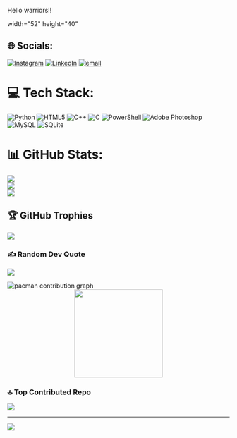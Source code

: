 <p align="left">Hello warriors!!</p>width="52" height="40"

## 🌐 Socials:
[![Instagram](https://img.shields.io/badge/Instagram-%23E4405F.svg?logo=Instagram&logoColor=white)](https://instagram.com/am_devanand) [![LinkedIn](https://img.shields.io/badge/LinkedIn-%230077B5.svg?logo=linkedin&logoColor=white)](https://www.linkedin.com/in/dev-anand-ba846a359/) [![email](https://img.shields.io/badge/Email-D14836?logo=gmail&logoColor=white)](mailto:amdevanand206@gmail.com) 

# 💻 Tech Stack:
![Python](https://img.shields.io/badge/python-3670A0?style=for-the-badge&logo=python&logoColor=ffdd54) ![HTML5](https://img.shields.io/badge/html5-%23E34F26.svg?style=for-the-badge&logo=html5&logoColor=white) ![C++](https://img.shields.io/badge/c++-%2300599C.svg?style=for-the-badge&logo=c%2B%2B&logoColor=white) ![C](https://img.shields.io/badge/c-%2300599C.svg?style=for-the-badge&logo=c&logoColor=white) ![PowerShell](https://img.shields.io/badge/PowerShell-%235391FE.svg?style=for-the-badge&logo=powershell&logoColor=white) ![Adobe Photoshop](https://img.shields.io/badge/adobe%20photoshop-%2331A8FF.svg?style=for-the-badge&logo=adobe%20photoshop&logoColor=white) ![MySQL](https://img.shields.io/badge/mysql-4479A1.svg?style=for-the-badge&logo=mysql&logoColor=white) ![SQLite](https://img.shields.io/badge/sqlite-%2307405e.svg?style=for-the-badge&logo=sqlite&logoColor=white)
# 📊 GitHub Stats:
![](https://github-readme-stats.vercel.app/api?username=am-devanand&theme=ambient_gradient&hide_border=false&include_all_commits=false&count_private=false)<br/>
![](https://nirzak-streak-stats.vercel.app/?user=am-devanand&theme=ambient_gradient&hide_border=false)<br/>
![](https://github-readme-stats.vercel.app/api/top-langs/?username=am-devanand&theme=ambient_gradient&hide_border=false&include_all_commits=false&count_private=false&layout=compact)

## 🏆 GitHub Trophies
![](https://github-profile-trophy.vercel.app/?username=am-devanand&theme=radical&no-frame=false&no-bg=true&margin-w=4)



### ✍️ Random Dev Quote
![](https://quotes-github-readme.vercel.app/api?type=horizontal&theme=gruvbox)

<picture>
  <source media="(prefers-color-scheme: dark)" srcset="https://raw.githubusercontent.com/am-devanand/am-devanand/output/pacman-contribution-graph-dark.svg">
  <source media="(prefers-color-scheme: light)" srcset="https://raw.githubusercontent.com/am-devanand/am-devanand/output/pacman-contribution-graph.svg">
  <img alt="pacman contribution graph" src="https://raw.githubusercontent.com/am-devanand/am-devanand/output/pacman-contribution-graph.svg">
</picture>

<div align="center">
  <img height="200" src="https://wallpaperaccess.com/full/1119441.jpg"  />
</div>



### 🔝 Top Contributed Repo
![](https://github-contributor-stats.vercel.app/api?username=am-devanand&limit=5&theme=dark&combine_all_yearly_contributions=true)

---
[![](https://visitcount.itsvg.in/api?id=am-devanand&icon=0&color=0)](https://visitcount.itsvg.in)

<!-- Proudly created with GPRM ( https://gprm.itsvg.in ) -->
